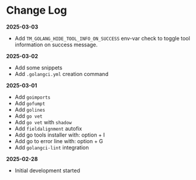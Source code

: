 # Change Log

**2025-03-03**

- Add `TM_GOLANG_HIDE_TOOL_INFO_ON_SUCCESS` env-var check to toggle tool
  information on success message.

**2025-03-02**

- Add some snippets
- Add `.golangci.yml` creation command

**2025-03-01**

- Add `goimports`
- Add `gofumpt`
- Add `golines`
- Add `go vet`
- Add `go vet` with `shadow`
- Add `fieldalignment` autofix
- Add go tools installer with: option + I
- Add go to error line with: option + G
- Add `golangci-lint` integration

**2025-02-28**

- Initial development started
